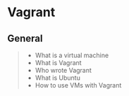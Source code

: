 # Vagrant
## General
> * What is a virtual machine
> * What is Vagrant
> * Who wrote Vagrant
> * What is Ubuntu
> * How to use VMs with Vagrant
